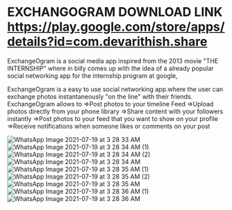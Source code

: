 # EXCHANGOGRAM DOWNLOAD LINK https://play.google.com/store/apps/details?id=com.devarithish.share
ExchangeOgram is a social media app inspired from the 2013 movie "THE INTERNSHIP" where in billy comes up with the idea of a already popular social networking app for the internship program at google,  

ExchangeOgram is a easy to use social networking app.where the user can exchange photos instantaneously "on the line" with their friends.  
ExchangeOgram allows to 
=>Post photos to your timeline Feed 
=>Upload photos directly from your phone library 
=>Share content with your followers instantly 
=>Post photos to your feed that you want to show on your profile 
=>Receive notifications when someone likes or comments on your post


![WhatsApp Image 2021-07-19 at 3 28 33 AM](https://user-images.githubusercontent.com/80595287/126319298-16f011ba-d3d4-4449-8dec-d8b15562432d.jpeg)
![WhatsApp Image 2021-07-19 at 3 28 34 AM (1)](https://user-images.githubusercontent.com/80595287/126319324-a20f63f3-93b2-4fca-b919-232d744c5ce8.jpeg)
![WhatsApp Image 2021-07-19 at 3 28 34 AM (2)](https://user-images.githubusercontent.com/80595287/126319344-92eefcaf-2ef6-439f-bee5-e5d81e5b8c29.jpeg)
![WhatsApp Image 2021-07-19 at 3 28 34 AM](https://user-images.githubusercontent.com/80595287/126319353-39d0aeda-5ee6-4001-9009-43dbb22a4e07.jpeg)
![WhatsApp Image 2021-07-19 at 3 28 35 AM (1)](https://user-images.githubusercontent.com/80595287/126319358-c21735bb-47d4-4c68-a361-58c4325ba025.jpeg)
![WhatsApp Image 2021-07-19 at 3 28 35 AM (2)](https://user-images.githubusercontent.com/80595287/126319361-5fef5364-4db9-46a5-b17a-f2fb3658cf5f.jpeg)
![WhatsApp Image 2021-07-19 at 3 28 35 AM](https://user-images.githubusercontent.com/80595287/126319364-8770d930-2f70-43ef-92b1-0f19c6577ced.jpeg)
![WhatsApp Image 2021-07-19 at 3 28 36 AM (1)](https://user-images.githubusercontent.com/80595287/126319366-a8cba1c9-e295-4462-8544-18aaeca8aed3.jpeg)
![WhatsApp Image 2021-07-19 at 3 28 36 AM](https://user-images.githubusercontent.com/80595287/126319368-99ba5e38-347a-4b55-81d6-9db509500faa.jpeg)


